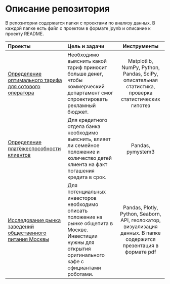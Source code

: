 # Описание репозитория
В репозитории содержатся папки с проектами по анализу данных. В каждой папке есть файл с проектом в формате jpynb и описание к проекту README. 

Проекты                            | Цель и задачи                                  | Инструменты
:--------------------------------- | :--------------------------------------------  | :---------------------------------:
[Определение оптимального тарифа для сотового оператора](https://github.com/nilnovikov/projects/tree/main/проект%20оптимальный%20тариф) | Необходимо выяснить какой тариф приносит больше денег, чтобы коммерческий департамент смог спроектировать рекламный бюджет.| Matplotlib, NumPy, Python, Pandas, SciPy, описательная статистика, проверка статистических гипотез
[Определение платёжеспособности клиентов](https://github.com/nilnovikov/projects/tree/main/проект%20платёжеспособность) | Для кредитного отдела банка необходимо выяснить, влияет ли семейное положение и количество детей клиента на факт погашения кредита в срок. | Pandas, pymystem3
[Исследование рынка заведений общественного питания Москвы](https://github.com/nilnovikov/projects/tree/main/проект%20по%20общепиту%20Москвы) | Для потенциальных инвесторов необходимо описать положение на рынке общепита в Москве. Инвестиции нужны для открытия оригинального кафе с официантами роботами. | Pandas, Plotly, Python, Seaborn, API, геолокатор, визуализация данных. В папке содержится презентация в формате pdf
